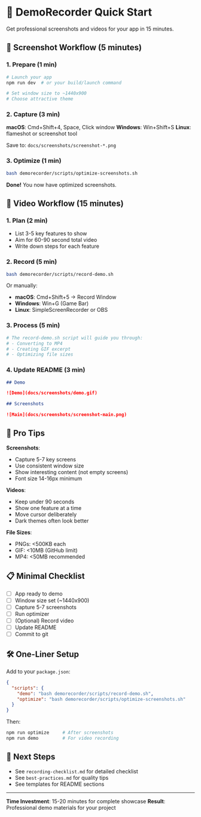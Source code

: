 # 🚀 DemoRecorder Quick Start

Get professional screenshots and videos for your app in 15 minutes.

## 📸 Screenshot Workflow (5 minutes)

### 1. Prepare (1 min)
```bash
# Launch your app
npm run dev  # or your build/launch command

# Set window size to ~1440x900
# Choose attractive theme
```

### 2. Capture (3 min)
**macOS**: Cmd+Shift+4, Space, Click window
**Windows**: Win+Shift+S
**Linux**: flameshot or screenshot tool

Save to: `docs/screenshots/screenshot-*.png`

### 3. Optimize (1 min)
```bash
bash demorecorder/scripts/optimize-screenshots.sh
```

**Done!** You now have optimized screenshots.

## 🎥 Video Workflow (15 minutes)

### 1. Plan (2 min)
- List 3-5 key features to show
- Aim for 60-90 second total video
- Write down steps for each feature

### 2. Record (5 min)
```bash
bash demorecorder/scripts/record-demo.sh
```

Or manually:
- **macOS**: Cmd+Shift+5 → Record Window
- **Windows**: Win+G (Game Bar)
- **Linux**: SimpleScreenRecorder or OBS

### 3. Process (5 min)
```bash
# The record-demo.sh script will guide you through:
# - Converting to MP4
# - Creating GIF excerpt
# - Optimizing file sizes
```

### 4. Update README (3 min)
```markdown
## Demo

![Demo](docs/screenshots/demo.gif)

## Screenshots

![Main](docs/screenshots/screenshot-main.png)
```

## 🎯 Pro Tips

**Screenshots**:
- Capture 5-7 key screens
- Use consistent window size
- Show interesting content (not empty screens)
- Font size 14-16px minimum

**Videos**:
- Keep under 90 seconds
- Show one feature at a time
- Move cursor deliberately
- Dark themes often look better

**File Sizes**:
- PNGs: <500KB each
- GIF: <10MB (GitHub limit)
- MP4: <50MB recommended

## 📋 Minimal Checklist

- [ ] App ready to demo
- [ ] Window size set (~1440x900)
- [ ] Capture 5-7 screenshots
- [ ] Run optimizer
- [ ] (Optional) Record video
- [ ] Update README
- [ ] Commit to git

## 🛠️ One-Liner Setup

Add to your `package.json`:

```json
{
  "scripts": {
    "demo": "bash demorecorder/scripts/record-demo.sh",
    "optimize": "bash demorecorder/scripts/optimize-screenshots.sh"
  }
}
```

Then:
```bash
npm run optimize     # After screenshots
npm run demo         # For video recording
```

## 📖 Next Steps

- See `recording-checklist.md` for detailed checklist
- See `best-practices.md` for quality tips
- See templates for README sections

---

**Time Investment**: 15-20 minutes for complete showcase
**Result**: Professional demo materials for your project
